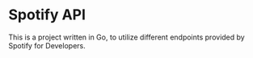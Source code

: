 # Spotify API

This is a project written in Go, to utilize different endpoints provided by Spotify for Developers.
